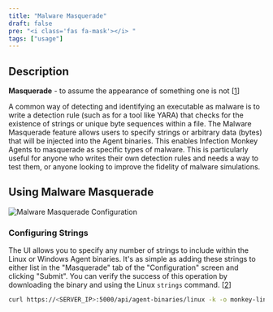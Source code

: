 ```yaml
---
title: "Malware Masquerade"
draft: false
pre: "<i class='fas fa-mask'></i> "
tags: ["usage"]
---
```


## Description
**Masquerade** - to assume the appearance of something one is not
[[1](https://www.merriam-webster.com/dictionary/masquerade)]

A common way of detecting and identifying an executable as malware is to write
a detection rule (such as for a tool like YARA) that checks for the existence
of strings or unique byte sequences within a file. The Malware Masquerade
feature allows users to specify strings or arbitrary data (bytes) that will be
injected into the Agent binaries. This enables Infection Monkey Agents to
masquerade as specific types of malware. This is particularly useful for anyone
who writes their own detection rules and needs a way to test them, or anyone
looking to improve the fidelity of malware simulations.

## Using Malware Masquerade

![Malware Masquerade Configuration](/images/island/configuration-page/malware-masquerade-configuration.png "Malware masquerade configuration")

### Configuring Strings

The UI allows you to specify any number of strings to include within the Linux
or Windows Agent binaries. It's as simple as adding these strings to either
list in the "Masquerade" tab of the "Configuration" screen and clicking
"Submit". You can verify the success of this operation by downloading the
binary and using the Linux `strings` command.
[[2](https://linux.die.net/man/1/strings)]


```bash
curl https://<SERVER_IP>:5000/api/agent-binaries/linux -k -o monkey-linux-64 && strings monkey-linux-64 | grep <MY_STRING>
```
